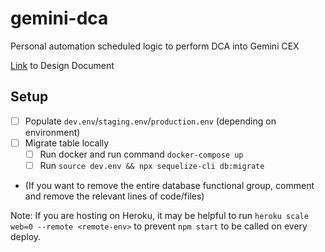 # gemini-dca

Personal automation scheduled logic to perform DCA into Gemini CEX

[Link](https://docs.google.com/document/d/1jUYHuTD6vl7BIbh2C48RT9o6VYQupZ8BEPhZ4oCTtVs/edit?usp=sharing) to Design Document

## Setup

- [ ] Populate `dev.env`/`staging.env`/`production.env` (depending on environment)
- [ ] Migrate table locally
  - [ ] Run docker and run command `docker-compose up`
  - [ ] Run `source dev.env && npx sequelize-cli db:migrate`
- (If you want to remove the entire database functional group, comment and remove the relevant lines of code/files)

Note: If you are hosting on Heroku, it may be helpful to run `heroku scale web=0 --remote <remote-env>` to prevent `npm start` to be called on every deploy.

